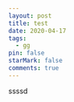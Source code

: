 ```yaml
---
layout: post
title: test
date: 2020-04-17
tags:
  - gg
pin: false
starMark: false
comments: true
---
```

ssssd